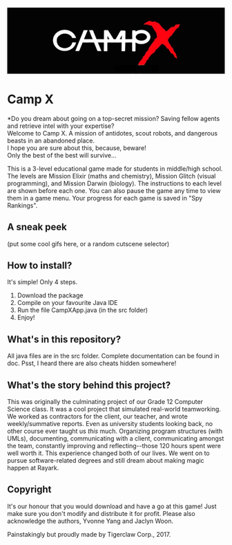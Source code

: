 ![A cool campx banner](/banner.jpg?raw=true)
# Camp X
*Do you dream about going on a top-secret mission? Saving fellow agents and retrieve intel with your expertise?  
Welcome to Camp X. A mission of antidotes, scout robots, and dangerous beasts in an abandoned place.  
I hope you are sure about this, because, beware!  
Only the best of the best will survive...  

This is a 3-level educational game made for students in middle/high school. The levels are Mission Elixir (maths and chemistry), Mission Glitch (visual programming), and Mission Darwin (biology). The instructions to each level are shown before each one. You can also pause the game any time to view them in a game menu. Your progress for each game is saved in "Spy Rankings".
## A sneak peek
(put some cool gifs here, or a random cutscene selector)

## How to install?
It's simple! Only 4 steps.
1. Download the package
2. Compile on your favourite Java IDE
3. Run the file CampXApp.java (in the src folder)
4. Enjoy!
## What's in this repository?
All java files are in the src folder. Complete documentation can be found in doc.
Psst, I heard there are also cheats hidden somewhere! 
## What's the story behind this project?
This was originally the culminating project of our Grade 12 Computer Science class. It was a cool project that simulated real-world teamworking. We worked as contractors for the client, our teacher, and wrote weekly/summative reports. Even as university students looking back, no other course ever taught us *this* much. Organizing program structures (with UMLs), documenting, communicating with a client, communicating amongst the team, constantly improving and reflecting--those 120 hours spent were well worth it. This experience changed both of our lives. We went on to pursue software-related degrees and still dream about making magic happen at Rayark. 
## Copyright
It's our honour that you would download and have a go at this game! Just make sure you don't modify and distribute it for profit. Please also acknowledge the authors, Yvonne Yang and Jaclyn Woon.


Painstakingly but proudly made by Tigerclaw Corp., 2017.
